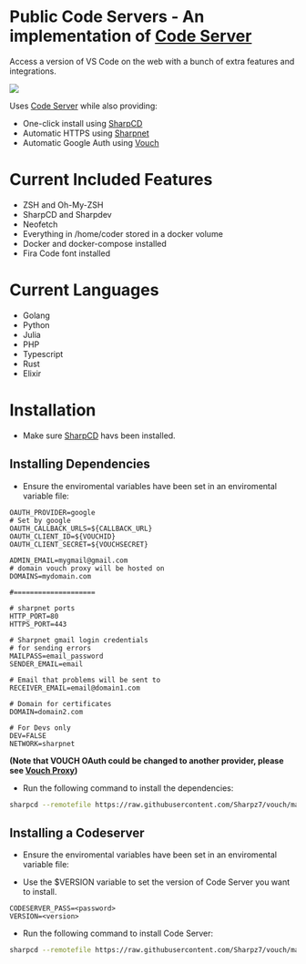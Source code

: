 Public Code Servers - An implementation of [Code Server](https://github.com/coder/code-server)
=================

Access a version of VS Code on the web with a bunch of extra features and integrations.

![](https://files.mcaq.me/5052j.png)

Uses [Code Server](https://github.com/coder/code-server) while also providing:

- One-click install using [SharpCD](https://github.com/Sharpz7/sharpcd)
- Automatic HTTPS using [Sharpnet](https://github.com/Sharpz7/sharpnet)
- Automatic Google Auth using [Vouch](https://github.com/vouch/vouch-proxy)


Current Included Features
=================
- ZSH and Oh-My-ZSH
- SharpCD and Sharpdev
- Neofetch
- Everything in /home/coder stored in a docker volume
- Docker and docker-compose installed
- Fira Code font installed

Current Languages
=================
- Golang
- Python
- Julia
- PHP
- Typescript
- Rust
- Elixir


Installation
=================

- Make sure [SharpCD](https://github.com/Sharpz7/sharpcd) havs been installed.


## Installing Dependencies

- Ensure the enviromental variables have been set in an enviromental variable file:

```env
OAUTH_PROVIDER=google
# Set by google
OAUTH_CALLBACK_URLS=${CALLBACK_URL}
OAUTH_CLIENT_ID=${VOUCHID}
OAUTH_CLIENT_SECRET=${VOUCHSECRET}

ADMIN_EMAIL=mygmail@gmail.com
# domain vouch proxy will be hosted on
DOMAINS=mydomain.com

#====================

# sharpnet ports
HTTP_PORT=80
HTTPS_PORT=443

# Sharpnet gmail login credentials
# for sending errors
MAILPASS=email_password
SENDER_EMAIL=email

# Email that problems will be sent to
RECEIVER_EMAIL=email@domain1.com

# Domain for certificates
DOMAIN=domain2.com

# For Devs only
DEV=FALSE
NETWORK=sharpnet
```

**(Note that VOUCH OAuth could be changed to another provider, please see [Vouch Proxy](https://github.com/vouch/vouch-proxy))**

- Run the following command to install the dependencies:

```bash
sharpcd --remotefile https://raw.githubusercontent.com/Sharpz7/vouch/main/.sharpcd/dependencies.sharpcd.yml
```

## Installing a Codeserver

- Ensure the enviromental variables have been set in an enviromental variable file:

- Use the $VERSION variable to set the version of Code Server you want to install.

```env
CODESERVER_PASS=<password>
VERSION=<version>
```

- Run the following command to install Code Server:

```bash
sharpcd --remotefile https://raw.githubusercontent.com/Sharpz7/vouch/main/.sharpcd/sharpcd.yml
```